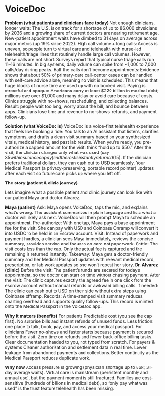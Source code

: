 # VoiceDoc

**Problem (what patients and clinicians face today)**
Not enough clinicians, longer waits: The U.S. is on track for a shortage of up to 86,000 physicians by 2036 and a growing share of current doctors are nearing retirement age. New-patient appointment waits have climbed to 31 days on average across major metros (up 19% since 2022).
High call volume + long calls: Access is uneven, so people turn to virtual care and telehealth with nurse-led telehealth/triage lines that routinely handle large call volumes. However, these calls are not short. Surveys report that typical nurse triage calls run 11–16 minutes. In big systems, daily volume can spike from ~1,000 to 7,000 calls/day during peaks.
Half the calls don’t become appointments: Evidence shows that about 50% of primary-care call-center cases can be handled with self-care advice alone, meaning no visit is scheduled. This means that huge blocks of nurse time are used up with no booked visit.
Paying is stressful and opaque: Americans carry at least $220 billion in medical debt; millions owe over $1,000 and many delay or avoid care because of costs. Clinics struggle with no-shows, rescheduling, and collecting balances.
Result: people wait too long, worry about the bill, and bounce between apps. Clinicians lose time and revenue to no-shows, refunds, and payment follow-up.

**Solution (what VoiceDoc is)**
VoiceDoc is a voice-first telehealth experience that feels like booking a ride:
You talk to an AI assistant that listens, clarifies symptoms, and drafts a clean visit summary based on your synthesized vitals, medical history, and past lab results.
When you’re ready, you pre-authorize a capped amount for the visit: think “hold up to $50.”
After the visit, the clinician charges only what was used (say $35 with insurance copay) and the rest is instantly returned ($15).
If the clinician prefers traditional dollars, they can cash out to USD seamlessly.
Your Medical Passport (a privacy-preserving, portable record pointer) updates after each visit so future care picks up where you left off.

**The story (patient & clinic journey)**

Lets imagine what a possible patient and clinic journey can look like with our patient Maya and doctor Alvarez.

**Maya (patient)**
Ask: Maya opens VoiceDoc, taps the mic, and explains what’s wrong. The assistant summarizes in plain language and lists what a doctor will likely ask next. VoiceDoc will then prompt Maya to schedule an appointment.
Pre-authorize: With one tap, Maya pays a base appointment fee for the visit. She can pay with USD and Coinbase Onramp will convert it into USDC to be held in an Escrow account.
Visit: Instead of paperwork and payment hurdles, a clinician sees Maya immediately, reviews the concise summary, provides service and focuses on care not paperwork.
Settle: The visit costs less than the cap. Only the actual fee is captured and the remaining is returned instantly.
Takeaway: Maya gets a doctor-friendly summary and her Medical Passport updates with relevant medical record, prescription, or lab work updates so she won’t repeat her story.
**Dr. Alvarez (clinic)**
Before the visit: The patient’s funds are secured for today’s appointment, so the doctor can start on time without chasing payment.
After the visit: The clinic captures exactly the agreed fee in one click from the escrow account without manual refunds or awkward billing calls.
If needed: The clinic can cash out to USD on their side without extra steps using Coinbase offramp.
Records: A time-stamped visit summary reduces charting overhead and supports quality follow-ups. This record is minted onto the Medical Passport in the VoiceDoc app.

**Why it matters (benefits)**
For patients
Predictable cost (you see the cap first).
No surprise bills and instant refunds of unused funds.
Less friction: one place to talk, book, pay, and access your medical passport.
For clinicians
Fewer no-shows and faster starts because payment is secured before the visit.
Zero time on refunds and fewer back-office billing tasks.
Clear documentation handed to you, not typed from scratch.
For payers & systems
Cleaner authorization and settlement data in real time.
Lower leakage from abandoned payments and collections.
Better continuity as the Medical Passport reduces duplicate work.

**Why now**
Access pressure is growing (physician shortage up to 86k; 31-day average waits). 
Virtual care is mainstream (persistent monthly and annual use), but the payment moment is still fractured.
Families are cost-sensitive (hundreds of billions in medical debt), so “only pay what was used” is the trust feature telehealth has been missing.

